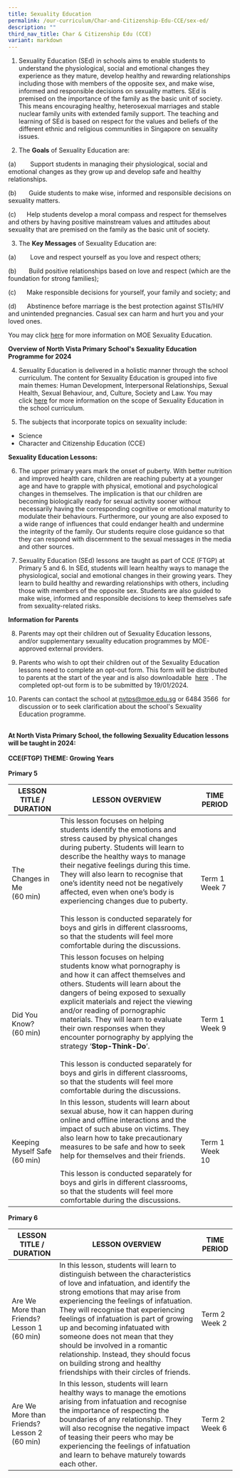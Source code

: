 ```yaml
---
title: Sexuality Education
permalink: /our-curriculum/Char-and-Citizenship-Edu-CCE/sex-ed/
description: ""
third_nav_title: Char & Citizenship Edu (CCE)
variant: markdown
---
```

1) Sexuality Education (SEd) in schools aims to enable students to understand the physiological, social and emotional changes they experience as they mature, develop healthy and rewarding relationships including those with members of the opposite sex, and make wise, informed and responsible decisions on sexuality matters. SEd is premised on the importance of the family as the basic unit of society. This means encouraging healthy, heterosexual marriages and stable nuclear family units with extended family support. The teaching and learning of SEd is based on respect for the values and beliefs of the different ethnic and religious communities in Singapore on sexuality issues.  <br>

2) The **Goals** of Sexuality Education are:

(a)&nbsp; &nbsp;&nbsp;&nbsp;&nbsp; &nbsp;Support students in managing their physiological, social and emotional changes as they grow up and develop safe and healthy relationships.

(b)&nbsp;&nbsp;&nbsp;&nbsp;&nbsp; &nbsp;Guide students to make wise, informed and responsible decisions on sexuality matters.  

(c)&nbsp;&nbsp;&nbsp; &nbsp;&nbsp;Help students develop a moral compass and respect for themselves and others by having positive mainstream values and attitudes about sexuality that are premised on the family as the basic unit of society.  


3) The **Key Messages** of Sexuality Education are:

(a)&nbsp;&nbsp; &nbsp;&nbsp;&nbsp; &nbsp;Love and respect yourself as you love and respect others;

(b)&nbsp;&nbsp;&nbsp;&nbsp;&nbsp; &nbsp;Build positive relationships based on love and respect (which are the foundation for strong families);

(c)&nbsp;&nbsp;&nbsp;&nbsp; &nbsp;Make responsible decisions for yourself, your family and society; and

(d)&nbsp;&nbsp;&nbsp;&nbsp; &nbsp;Abstinence before marriage is the best protection against STIs/HIV and unintended pregnancies. Casual sex can harm and hurt you and your loved ones.

You may click [here](https://go.gov.sg/moe-sexuality-education)&nbsp;for more information on MOE Sexuality Education.

 **Overview of North Vista Primary School's Sexuality Education Programme for 2024**

4) Sexuality Education is delivered in a holistic manner through the school curriculum. The content for Sexuality Education is grouped into five main themes: Human Development, Interpersonal Relationships, Sexual Health, Sexual Behaviour, and, Culture, Society and Law. You may click&nbsp;[here](https://go.gov.sg/moe-sexuality-education-scope) for more information on the scope of Sexuality Education in the school curriculum. <br>

5) The subjects that incorporate topics on sexuality include:

* Science <br>
* Character and Citizenship Education (CCE) <br>

**Sexuality Education Lessons:**

6) The upper primary years mark the onset of puberty. With better nutrition and improved health care, children are reaching puberty at a younger age and have to grapple with physical, emotional and psychological changes in themselves. The implication is that our children are becoming biologically ready for sexual activity sooner without necessarily having the corresponding cognitive or emotional maturity to modulate their behaviours. Furthermore, our young are also exposed to a wide range of influences that could endanger health and undermine the integrity of the family. Our students require close guidance so that they can respond with discernment to the sexual messages in the media and other sources. 

7)  Sexuality Education (SEd) lessons are taught as part of CCE (FTGP) at Primary 5 and 6. In SEd, students will learn healthy ways to manage the physiological, social and emotional changes in their growing years. They learn to build healthy and rewarding relationships with others, including those with members of the opposite sex. Students are also guided to make wise, informed and responsible decisions to keep themselves safe from sexuality-related risks.

**Information for Parents**

8) Parents may opt their children out of Sexuality Education lessons, and/or supplementary sexuality education programmes by MOE-approved external providers.

9)  Parents who wish to opt their children out of the Sexuality Education lessons&nbsp;need to complete an opt-out form. This form will be distributed to parents at the start of the year and is also downloadable&nbsp; [here](/files/Opt_out_form_2024.pdf) &nbsp;. The completed opt-out form is to be submitted by 19/01/2024.

10)  Parents can contact the school at&nbsp;[nvtps@moe.edu.sg](mailto:nvtps@moe.edu.sg)&nbsp;or 6484 3566&nbsp; for discussion or to seek clarification about the school's Sexuality Education programme.
<br><br>

**At North Vista Primary School, the following Sexuality Education lessons will be taught in 2024:** <br><br>
**CCE(FTGP) THEME: Growing Years**<br><br>
 **Primary 5**


| **LESSON TITLE / DURATION** | **LESSON OVERVIEW** | **TIME PERIOD**  |
| -------- | -------- | -------- |
| The Changes in Me <br> (60 min)   | This lesson focuses on helping students identify the emotions and stress caused by physical changes during puberty. Students will learn to describe the healthy ways to manage their negative feelings during this time. They will also learn to recognise that one’s identity need not be negatively affected, even when one’s body is experiencing changes due to puberty. <br> <br> This lesson is conducted separately for boys and girls in different classrooms, so that the students will feel more comfortable during the discussions. | Term 1 Week 7    |
|  Did You Know? <br> (60 min)    | This lesson focuses on helping students know what pornography is and how it can affect themselves and others. Students will learn about the dangers of being exposed to sexually explicit materials and reject the viewing and/or reading of pornographic materials. They will learn to evaluate their own responses when they encounter pornography by applying the strategy ‘**Stop-Think-Do**’.   <br> <br> This lesson is conducted separately for boys and girls in different classrooms, so that the students will feel more comfortable during the discussions.   | Term 1 Week 9     |
| Keeping Myself Safe <br> (60 min)    | In this lesson, students will learn about sexual abuse, how it can happen during online and offline interactions and the impact of such abuse on victims. They also learn how to take precautionary measures to be safe and how to seek help for themselves and their friends. <br> <br>  This lesson is conducted separately for boys and girls in different classrooms, so that the students will feel more comfortable during the discussions. | Term 1 Week 10     |



**Primary 6**


| **LESSON TITLE / DURATION**| **LESSON OVERVIEW**| **TIME PERIOD** |
| -------- | -------- | -------- |
| Are We More than Friends? <br>Lesson 1 <br> (60 min)   | In this lesson, students will learn to distinguish between the characteristics of love and infatuation, and identify the strong emotions that may arise from experiencing the feelings of infatuation. They will recognise that experiencing feelings of infatuation is part of growing up and becoming infatuated with someone does not mean that they should be involved in a romantic relationship. Instead, they should focus on building strong and healthy friendships with their circles of friends.     | Term 2 Week 2     |
| Are We More than Friends? <br>Lesson 2 <br> (60 min)      | In this lesson, students will learn healthy ways to manage the emotions arising from infatuation and recognise the importance of respecting the boundaries of any relationship. They will also recognise the negative impact of teasing their peers who may be experiencing the feelings of infatuation and learn to behave maturely towards each other.    | Term 2 Week 6     |